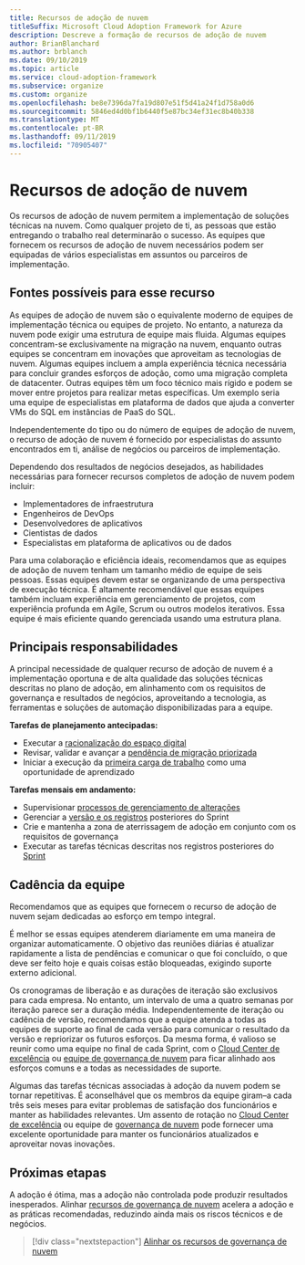 ```yaml
---
title: Recursos de adoção de nuvem
titleSuffix: Microsoft Cloud Adoption Framework for Azure
description: Descreve a formação de recursos de adoção de nuvem
author: BrianBlanchard
ms.author: brblanch
ms.date: 09/10/2019
ms.topic: article
ms.service: cloud-adoption-framework
ms.subservice: organize
ms.custom: organize
ms.openlocfilehash: be8e7396da7fa19d807e51f5d41a24f1d758a0d6
ms.sourcegitcommit: 5846ed4d0bf1b6440f5e87bc34ef31ec8b40b338
ms.translationtype: MT
ms.contentlocale: pt-BR
ms.lasthandoff: 09/11/2019
ms.locfileid: "70905407"
---
```

# <a name="cloud-adoption-capabilities"></a>Recursos de adoção de nuvem

Os recursos de adoção de nuvem permitem a implementação de soluções técnicas na nuvem. Como qualquer projeto de ti, as pessoas que estão entregando o trabalho real determinarão o sucesso. As equipes que fornecem os recursos de adoção de nuvem necessários podem ser equipadas de vários especialistas em assuntos ou parceiros de implementação.

## <a name="possible-sources-for-this-capability"></a>Fontes possíveis para esse recurso

As equipes de adoção de nuvem são o equivalente moderno de equipes de implementação técnica ou equipes de projeto. No entanto, a natureza da nuvem pode exigir uma estrutura de equipe mais fluida. Algumas equipes concentram-se exclusivamente na migração na nuvem, enquanto outras equipes se concentram em inovações que aproveitam as tecnologias de nuvem. Algumas equipes incluem a ampla experiência técnica necessária para concluir grandes esforços de adoção, como uma migração completa de datacenter. Outras equipes têm um foco técnico mais rígido e podem se mover entre projetos para realizar metas específicas. Um exemplo seria uma equipe de especialistas em plataforma de dados que ajuda a converter VMs do SQL em instâncias de PaaS do SQL.

Independentemente do tipo ou do número de equipes de adoção de nuvem, o recurso de adoção de nuvem é fornecido por especialistas do assunto encontrados em ti, análise de negócios ou parceiros de implementação.

Dependendo dos resultados de negócios desejados, as habilidades necessárias para fornecer recursos completos de adoção de nuvem podem incluir:

- Implementadores de infraestrutura
- Engenheiros de DevOps
- Desenvolvedores de aplicativos
- Cientistas de dados
- Especialistas em plataforma de aplicativos ou de dados

Para uma colaboração e eficiência ideais, recomendamos que as equipes de adoção de nuvem tenham um tamanho médio de equipe de seis pessoas. Essas equipes devem estar se organizando de uma perspectiva de execução técnica. É altamente recomendável que essas equipes também incluam experiência em gerenciamento de projetos, com experiência profunda em Agile, Scrum ou outros modelos iterativos. Essa equipe é mais eficiente quando gerenciada usando uma estrutura plana.

## <a name="key-responsibilities"></a>Principais responsabilidades

A principal necessidade de qualquer recurso de adoção de nuvem é a implementação oportuna e de alta qualidade das soluções técnicas descritas no plano de adoção, em alinhamento com os requisitos de governança e resultados de negócios, aproveitando a tecnologia, as ferramentas e soluções de automação disponibilizadas para a equipe.

**Tarefas de planejamento antecipadas:**

- Executar a [racionalização do espaço digital](../digital-estate/overview.md)
- Revisar, validar e avançar a [pendência de migração priorizada](../migrate/migration-considerations/assess/release-iteration-backlog.md)
- Iniciar a execução da [primeira carga de trabalho](../digital-estate/rationalize.md#select-the-first-workload) como uma oportunidade de aprendizado

**Tarefas mensais em andamento:**

- Supervisionar [processos de gerenciamento de alterações](../migrate/migration-considerations/prerequisites/technical-complexity.md)
- Gerenciar a [versão e os registros](../migrate/migration-considerations/assess/release-iteration-backlog.md) posteriores do Sprint
- Crie e mantenha a zona de aterrissagem de adoção em conjunto com os requisitos de governança
- Executar as tarefas técnicas descritas nos registros posteriores do [Sprint](../migrate/migration-considerations/assess/release-iteration-backlog.md)

## <a name="team-cadence"></a>Cadência da equipe

Recomendamos que as equipes que fornecem o recurso de adoção de nuvem sejam dedicadas ao esforço em tempo integral.

É melhor se essas equipes atenderem diariamente em uma maneira de organizar automaticamente. O objetivo das reuniões diárias é atualizar rapidamente a lista de pendências e comunicar o que foi concluído, o que deve ser feito hoje e quais coisas estão bloqueadas, exigindo suporte externo adicional.

Os cronogramas de liberação e as durações de iteração são exclusivos para cada empresa. No entanto, um intervalo de uma a quatro semanas por iteração parece ser a duração média. Independentemente de iteração ou cadência de versão, recomendamos que a equipe atenda a todas as equipes de suporte ao final de cada versão para comunicar o resultado da versão e repriorizar os futuros esforços. Da mesma forma, é valioso se reunir como uma equipe no final de cada Sprint, com o [Cloud Center de excelência](./cloud-center-excellence.md) ou [equipe de governança de nuvem](./cloud-governance.md) para ficar alinhado aos esforços comuns e a todas as necessidades de suporte.

Algumas das tarefas técnicas associadas à adoção da nuvem podem se tornar repetitivas. É aconselhável que os membros da equipe giram&ndash;a cada três seis meses para evitar problemas de satisfação dos funcionários e manter as habilidades relevantes. Um assento de rotação no [Cloud Center de excelência](./cloud-center-excellence.md) ou equipe de [governança de nuvem](./cloud-governance.md) pode fornecer uma excelente oportunidade para manter os funcionários atualizados e aproveitar novas inovações.

## <a name="next-steps"></a>Próximas etapas

A adoção é ótima, mas a adoção não controlada pode produzir resultados inesperados. Alinhar [recursos de governança de nuvem](./cloud-governance.md) acelera a adoção e as práticas recomendadas, reduzindo ainda mais os riscos técnicos e de negócios.

> [!div class="nextstepaction"]
> [Alinhar os recursos de governança de nuvem](./cloud-governance.md)
